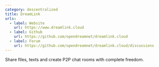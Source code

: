 ```yaml
---
category: descentralized
title: DreamLink
urls:
  - label: Website
    url: https://www.dreamlink.cloud
  - label: Github
    url: https://github.com/opendreamnet/dreamlink.cloud
  - label: Forum
    url: https://github.com/opendreamnet/dreamlink.cloud/discussions
---
```


Share files, texts and create P2P chat rooms with complete freedom.